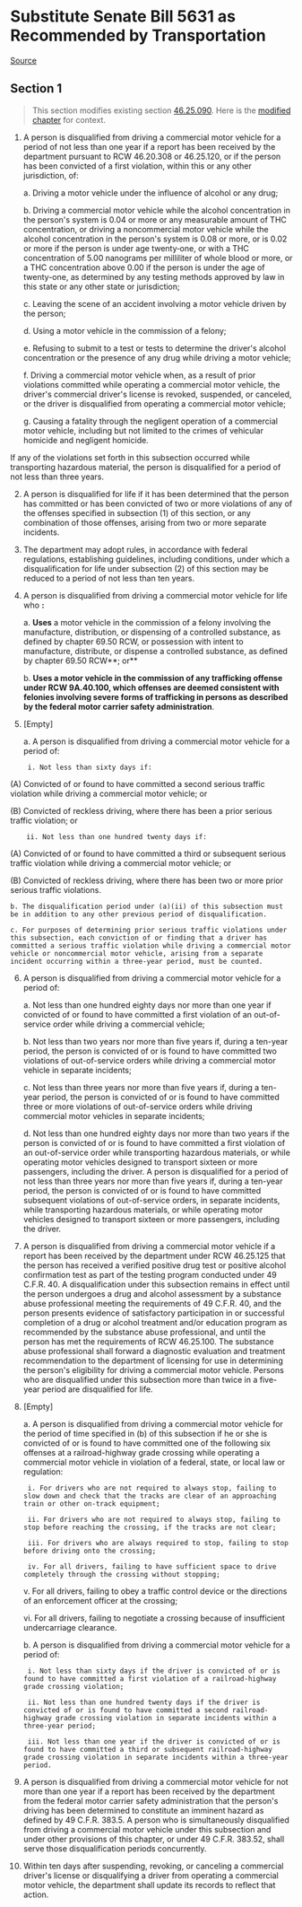 # Substitute Senate Bill 5631 as Recommended by Transportation

[Source](http://lawfilesext.leg.wa.gov/biennium/2021-22/Pdf/Bills/Senate%20Bills/5631-S.pdf)
## Section 1
> This section modifies existing section [46.25.090](/rcw/46_motor_vehicles/46.25_uniform_commercial_drivers_license_act.md). Here is the [modified chapter](rcw/46_motor_vehicles/46.25_uniform_commercial_drivers_license_act.md) for context.

1. A person is disqualified from driving a commercial motor vehicle for a period of not less than one year if a report has been received by the department pursuant to RCW 46.20.308 or 46.25.120, or if the person has been convicted of a first violation, within this or any other jurisdiction, of:

    a. Driving a motor vehicle under the influence of alcohol or any drug;

    b. Driving a commercial motor vehicle while the alcohol concentration in the person's system is 0.04 or more or any measurable amount of THC concentration, or driving a noncommercial motor vehicle while the alcohol concentration in the person's system is 0.08 or more, or is 0.02 or more if the person is under age twenty‑one, or with a THC concentration of 5.00 nanograms per milliliter of whole blood or more, or a THC concentration above 0.00 if the person is under the age of twenty-one, as determined by any testing methods approved by law in this state or any other state or jurisdiction;

    c. Leaving the scene of an accident involving a motor vehicle driven by the person;

    d. Using a motor vehicle in the commission of a felony;

    e. Refusing to submit to a test or tests to determine the driver's alcohol concentration or the presence of any drug while driving a motor vehicle;

    f. Driving a commercial motor vehicle when, as a result of prior violations committed while operating a commercial motor vehicle, the driver's commercial driver's license is revoked, suspended, or canceled, or the driver is disqualified from operating a commercial motor vehicle;

    g. Causing a fatality through the negligent operation of a commercial motor vehicle, including but not limited to the crimes of vehicular homicide and negligent homicide.

If any of the violations set forth in this subsection occurred while transporting hazardous material, the person is disqualified for a period of not less than three years.

2. A person is disqualified for life if it has been determined that the person has committed or has been convicted of two or more violations of any of the offenses specified in subsection (1) of this section, or any combination of those offenses, arising from two or more separate incidents.

3. The department may adopt rules, in accordance with federal regulations, establishing guidelines, including conditions, under which a disqualification for life under subsection (2) of this section may be reduced to a period of not less than ten years.

4. A person is disqualified from driving a commercial motor vehicle for life who **:**

    a. **Uses** a motor vehicle in the commission of a felony involving the manufacture, distribution, or dispensing of a controlled substance, as defined by chapter 69.50 RCW, or possession with intent to manufacture, distribute, or dispense a controlled substance, as defined by chapter 69.50 RCW**; or**

    b. **Uses a motor vehicle in the commission of any trafficking offense under RCW 9A.40.100, which offenses are deemed consistent with felonies involving severe forms of trafficking in persons as described by the federal motor carrier safety administration**.

5. [Empty]

    a. A person is disqualified from driving a commercial motor vehicle for a period of:

        i. Not less than sixty days if:

(A) Convicted of or found to have committed a second serious traffic violation while driving a commercial motor vehicle; or

(B) Convicted of reckless driving, where there has been a prior serious traffic violation; or

        ii. Not less than one hundred twenty days if:

(A) Convicted of or found to have committed a third or subsequent serious traffic violation while driving a commercial motor vehicle; or

(B) Convicted of reckless driving, where there has been two or more prior serious traffic violations.

    b. The disqualification period under (a)(ii) of this subsection must be in addition to any other previous period of disqualification.

    c. For purposes of determining prior serious traffic violations under this subsection, each conviction of or finding that a driver has committed a serious traffic violation while driving a commercial motor vehicle or noncommercial motor vehicle, arising from a separate incident occurring within a three-year period, must be counted.

6. A person is disqualified from driving a commercial motor vehicle for a period of:

    a. Not less than one hundred eighty days nor more than one year if convicted of or found to have committed a first violation of an out-of-service order while driving a commercial vehicle;

    b. Not less than two years nor more than five years if, during a ten-year period, the person is convicted of or is found to have committed two violations of out-of-service orders while driving a commercial motor vehicle in separate incidents;

    c. Not less than three years nor more than five years if, during a ten-year period, the person is convicted of or is found to have committed three or more violations of out-of-service orders while driving commercial motor vehicles in separate incidents;

    d. Not less than one hundred eighty days nor more than two years if the person is convicted of or is found to have committed a first violation of an out-of-service order while transporting hazardous materials, or while operating motor vehicles designed to transport sixteen or more passengers, including the driver. A person is disqualified for a period of not less than three years nor more than five years if, during a ten-year period, the person is convicted of or is found to have committed subsequent violations of out-of-service orders, in separate incidents, while transporting hazardous materials, or while operating motor vehicles designed to transport sixteen or more passengers, including the driver.

7. A person is disqualified from driving a commercial motor vehicle if a report has been received by the department under RCW 46.25.125 that the person has received a verified positive drug test or positive alcohol confirmation test as part of the testing program conducted under 49 C.F.R. 40. A disqualification under this subsection remains in effect until the person undergoes a drug and alcohol assessment by a substance abuse professional meeting the requirements of 49 C.F.R. 40, and the person presents evidence of satisfactory participation in or successful completion of a drug or alcohol treatment and/or education program as recommended by the substance abuse professional, and until the person has met the requirements of RCW 46.25.100. The substance abuse professional shall forward a diagnostic evaluation and treatment recommendation to the department of licensing for use in determining the person's eligibility for driving a commercial motor vehicle. Persons who are disqualified under this subsection more than twice in a five-year period are disqualified for life.

8. [Empty]

    a. A person is disqualified from driving a commercial motor vehicle for the period of time specified in (b) of this subsection if he or she is convicted of or is found to have committed one of the following six offenses at a railroad-highway grade crossing while operating a commercial motor vehicle in violation of a federal, state, or local law or regulation:

        i. For drivers who are not required to always stop, failing to slow down and check that the tracks are clear of an approaching train or other on-track equipment;

        ii. For drivers who are not required to always stop, failing to stop before reaching the crossing, if the tracks are not clear;

        iii. For drivers who are always required to stop, failing to stop before driving onto the crossing;

        iv. For all drivers, failing to have sufficient space to drive completely through the crossing without stopping;

    v. For all drivers, failing to obey a traffic control device or the directions of an enforcement officer at the crossing;

    vi. For all drivers, failing to negotiate a crossing because of insufficient undercarriage clearance.

    b. A person is disqualified from driving a commercial motor vehicle for a period of:

        i. Not less than sixty days if the driver is convicted of or is found to have committed a first violation of a railroad-highway grade crossing violation;

        ii. Not less than one hundred twenty days if the driver is convicted of or is found to have committed a second railroad-highway grade crossing violation in separate incidents within a three-year period;

        iii. Not less than one year if the driver is convicted of or is found to have committed a third or subsequent railroad-highway grade crossing violation in separate incidents within a three-year period.

9. A person is disqualified from driving a commercial motor vehicle for not more than one year if a report has been received by the department from the federal motor carrier safety administration that the person's driving has been determined to constitute an imminent hazard as defined by 49 C.F.R. 383.5. A person who is simultaneously disqualified from driving a commercial motor vehicle under this subsection and under other provisions of this chapter, or under 49 C.F.R. 383.52, shall serve those disqualification periods concurrently.

10. Within ten days after suspending, revoking, or canceling a commercial driver's license or disqualifying a driver from operating a commercial motor vehicle, the department shall update its records to reflect that action.

